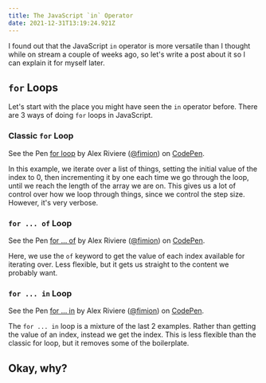 ```yaml
---
title: The JavaScript `in` Operator
date: 2021-12-31T13:19:24.921Z
---
```

I found out that the JavaScript `in` operator is more versatile than I thought while on stream a couple of weeks ago, so let's write a post about it so I can explain it for myself later.

## `for` Loops

Let's start with the place you might have seen the `in` operator before. There are 3 ways of doing `for` loops in JavaScript.

### Classic `for` Loop

<aiframe height="300" style="width: 100%;" scrolling="no" title="for ... of" src="https://codepen.io/fimion/embed/preview/VwMXvEd?default-tab=js%2Cresult&editable=true&theme-id=39521" frameborder="no" loading="lazy" allowtransparency="true" allowfullscreen="true">
  See the Pen <a href="https://codepen.io/fimion/pen/VwMXvEd">
  for loop</a> by Alex Riviere (<a href="https://codepen.io/fimion">@fimion</a>)
  on <a href="https://codepen.io">CodePen</a>.
</iframe>



In this example, we iterate over a list of things, setting the initial value of the index to 0, then incrementing it by one each time we go through the loop, until we reach the length of the array we are on. This gives us a lot of control over how we loop through things, since we control the step size. However, it's very verbose.

### `for ... of` Loop

<aiframe height="300" style="width: 100%;" scrolling="no" title="for ... of" src="https://codepen.io/fimion/embed/preview/zYEWvmw?default-tab=js%2Cresult&editable=true&theme-id=39521" frameborder="no" loading="lazy" allowtransparency="true" allowfullscreen="true">
  See the Pen <a href="https://codepen.io/fimion/pen/zYEWvmw">
  for ... of</a> by Alex Riviere (<a href="https://codepen.io/fimion">@fimion</a>)
  on <a href="https://codepen.io">CodePen</a>.
</iframe>

Here, we use the `of` keyword to get the value of each index available for iterating over. Less flexible, but it gets us straight to the content we probably want.

### `for ... in` Loop

<aiframe height="300" style="width: 100%;" scrolling="no" title="for ... in" src="https://codepen.io/fimion/embed/preview/rNGdOZj?default-tab=js%2Cresult&editable=true&theme-id=39521" frameborder="no" loading="lazy" allowtransparency="true" allowfullscreen="true">
  See the Pen <a href="https://codepen.io/fimion/pen/rNGdOZj">
  for ... in</a> by Alex Riviere (<a href="https://codepen.io/fimion">@fimion</a>)
  on <a href="https://codepen.io">CodePen</a>.
</iframe>

The `for ... in` loop is a mixture of the last 2 examples. Rather than getting the value of an index, instead we get the index. This is less flexible than the classic for loop, but it removes some of the boilerplate.

## Okay, why?

